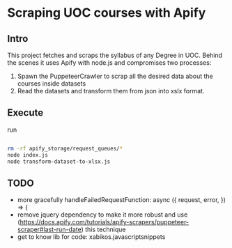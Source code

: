 # Scraping UOC courses with Apify

## Intro

This project fetches and scraps the syllabus of any Degree in UOC.
Behind the scenes it uses Apify with node.js and compromises two processes:

1. Spawn the PuppeteerCrawler to scrap all the desired data about the courses inside datasets
2. Read the datasets and transform them from json into xslx format.

## Execute

run

```bash

rm -rf apify_storage/request_queues/*
node index.js
node transform-dataset-to-xlsx.js

```

## TODO

* more gracefully handleFailedRequestFunction: async ({ request, error, }) => {
* remove jquery dependency to make it more robust and use (https://docs.apify.com/tutorials/apify-scrapers/puppeteer-scraper#last-run-date) this technique
* get to know lib for code: xabikos.javascriptsnippets

